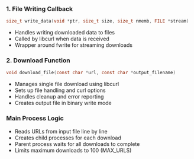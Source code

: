 ### 1. File Writing Callback

```c
size_t write_data(void *ptr, size_t size, size_t nmemb, FILE *stream)
```

- Handles writing downloaded data to files
- Called by libcurl when data is received
- Wrapper around fwrite for streaming downloads

### 2. Download Function

```c
void download_file(const char *url, const char *output_filename)
```

- Manages single file download using libcurl
- Sets up file handling and curl options
- Handles cleanup and error reporting
- Creates output file in binary write mode

### Main Process Logic

- Reads URLs from input file line by line
- Creates child processes for each download
- Parent process waits for all downloads to complete
- Limits maximum downloads to 100 (MAX_URLS)
